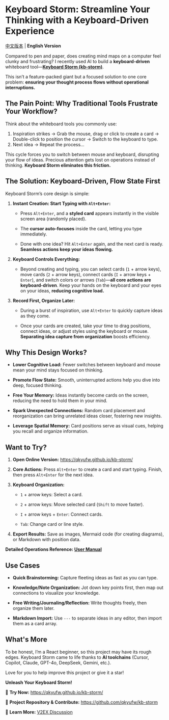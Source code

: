 # Keyboard Storm: Streamline Your Thinking with a Keyboard-Driven Experience

[中文版本](./introduction.md) | **English Version**

Compared to pen and paper, does creating mind maps on a computer feel clunky and frustrating? I recently used AI to build a **keyboard-driven** whiteboard tool—**[Keyboard Storm (kb-storm)](https://github.com/qkyufw/kb-storm)**.

This isn’t a feature-packed giant but a focused solution to one core problem: **ensuring your thought process flows without operational interruptions.**

## The Pain Point: Why Traditional Tools Frustrate Your Workflow?

Think about the whiteboard tools you commonly use:

1. Inspiration strikes -> Grab the mouse, drag or click to create a card -> Double-click to position the cursor -> Switch to the keyboard to type.
2. Next idea -> Repeat the process...

This cycle forces you to switch between mouse and keyboard, disrupting your flow of ideas. Precious attention gets lost on operations instead of thinking. **Keyboard Storm eliminates this friction.**

## The Solution: Keyboard-Driven, Flow State First

Keyboard Storm’s core design is simple:

1. **Instant Creation: Start Typing with `Alt+Enter`:**

    - Press `Alt+Enter`, and a **styled card** appears instantly in the visible screen area (randomly placed).

    - The **cursor auto-focuses** inside the card, letting you type immediately.

    - Done with one idea? Hit `Alt+Enter` again, and the next card is ready. **Seamless actions keep your ideas flowing.**

2. **Keyboard Controls Everything:**
    - Beyond creating and typing, you can select cards (`1` + arrow keys), move cards (`2` + arrow keys), connect cards (`I` + arrow keys + `Enter`), and switch colors or arrows (`Tab`)—**all core actions are keyboard-driven**. Keep your hands on the keyboard and your eyes on your ideas, **reducing cognitive load.**

3. **Record First, Organize Later:**

    - During a burst of inspiration, use `Alt+Enter` to quickly capture ideas as they come.

    - Once your cards are created, take your time to drag positions, connect ideas, or adjust styles using the keyboard or mouse. **Separating idea capture from organization** boosts efficiency.

## Why This Design Works?

- **Lower Cognitive Load:** Fewer switches between keyboard and mouse mean your mind stays focused on thinking.

- **Promote Flow State:** Smooth, uninterrupted actions help you dive into deep, focused thinking.

- **Free Your Memory:** Ideas instantly become cards on the screen, reducing the need to hold them in your mind.

- **Spark Unexpected Connections:** Random card placement and reorganization can bring unrelated ideas closer, fostering new insights.

- **Leverage Spatial Memory:** Card positions serve as visual cues, helping you recall and organize information.

## Want to Try?

1. **Open Online Version:** https://qkyufw.github.io/kb-storm/

2. **Core Actions:** Press `Alt+Enter` to create a card and start typing. Finish, then press `Alt+Enter` for the next idea.

3. **Keyboard Organization:**

    - `1` + arrow keys: Select a card.

    - `2` + arrow keys: Move selected card (`Shift` to move faster).

    - `I` + arrow keys + `Enter`: Connect cards.

    - `Tab`: Change card or line style.

4. **Export Results:** Save as images, Mermaid code (for creating diagrams), or Markdown with position data.

**Detailed Operations Reference: [User Manual](./MANUAL_EN.md)**

## Use Cases

- **Quick Brainstorming:** Capture fleeting ideas as fast as you can type.

- **Knowledge/Note Organization:** Jot down key points first, then map out connections to visualize your knowledge.

- **Free Writing/Journaling/Reflection:** Write thoughts freely, then organize them later.

- **Markdown Import:** Use `---` to separate ideas in any editor, then import them as a card array.

## What's More

To be honest, I’m a React beginner, so this project may have its rough edges. Keyboard Storm came to life thanks to **AI toolchains** (Cursor, Copilot, Claude, GPT-4o, DeepSeek, Gemini, etc.).

Love for you to help improve this project or give it a star!



**Unleash Your Keyboard Storm!**

🔗 **Try Now:** https://qkyufw.github.io/kb-storm/

🔗 **Project Repository & Contribute:** https://github.com/qkyufw/kb-storm

🔗 **Learn More:** [V2EX Discussion](https://www.v2ex.com/t/1133745)
